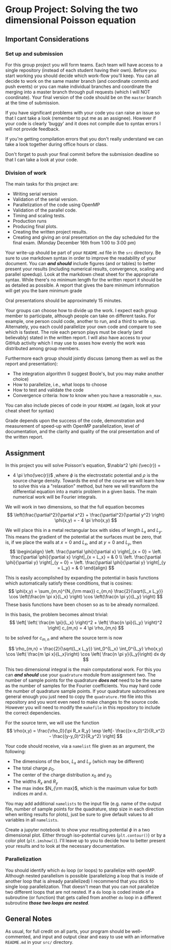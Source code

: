 # Group Project: Solving the two dimensional Poisson equation

## Important Considerations

### Set up and submission

For this group project you will form teams. Each team will have access to a
single repository (instead of each student having their own). Before you start
working you should decide which work-flow you'll keep. You can all decide to
work on the same master branch (and coordinate commits and push events) or you
can make individual branches and coordinate the merging into a master branch
through pull requests (which I will NOT coordinate). Your final version of the
code should be on the `master` branch at the time of submission. 

If you have significant problems with your code you can raise an issue so that
I cant take a look (remember to put me as an assignee). However if your code
is clearly 'buggy' and it does not compile due to syntax errors I will not
provide feedback.

If you're getting compilation errors that you don't really understand we can
take a look together during office hours or class.

Don't forget to push your final commit before the submission deadline so that
I can take a look at your code.

### Division of work

The main tasks for this project are:

* Writing serial version
* Validation of the serial version.
* Parallelization of the code using OpenMP
* Validation of the parallel code.
* Timing and scaling tests.
* Production runs
* Producing final plots.
* Creating the written project results.
* Creating and giving an oral presentation on the day scheduled for the final exam. (Monday December 16th from 1:00 to 3:00 pm)

Your write-up should be part of your `README.md` file in the `src` directory.
Be sure to use markdown syntax in order to improve the readability of your
document. You can ***and should*** include figures (and or tables) to better
present your results (including numerical results, convergence, scaling and
parallel speedup). Look at the markdown cheat sheet for the appropriate
syntax. While there's no minimum length for the written report it should be as
detailed as possible. A report that gives the bare minimum information will
get you the bare minimum grade 

Oral presentations should be approximately 15 minutes.

Your groups can choose how to divide up the work. I expect each group member
to participate, although people can take on different tasks. For example, one
person could code, another to run, and a third to write up. Alternately, you
each could parallelize your own code and compare to see which is fastest. The
role each person plays must be clearly (and believably) stated in the written
report. I will also have access to your GitHub activity which I may use to
asses how evenly the work was distributed among group members.

Furthermore each group should jointly discuss (among them as well as the report
and presentation):

* The integration algorithm (I suggest Boole's, but you may make another choice)
* How to parallelize, i.e., what loops to choose
* How to test and validate the code
* Convergence criteria: how to know when you have a reasonable `n_max`.

You can also include pieces of code in your `README.md` (again, look at your
cheat sheet for syntax)

Grade depends upon the success of the code, demonstration and measurement of
speed-up with OpenMP parallelization, level of documentation, and the clarity
and quality of the oral presentation and of the written report. 

## Assignment

In this project you will solve Poisson's equation, $\nabla^2 \phi (\vec{r}) =
- 4 \pi \rho(\vec{r})$ ,where $\phi$ is the electrostatic potential and $\rho$
is the source charge density. Towards the end of the course we will learn how
to solve this via a "relaxation" method, but here we will transform the
differential equation into a matrix problem in a given basis. The main
numerical work will be Fourier integrals.

We will work in two dimensions, so that the full equation becomes
$$
\left(\frac{\partial^2}{\partial x^2} + \frac{\partial^2}{\partial y^2} \right) \phi(x,y) = - 4 \pi \rho(x,y)
$$

We will place this in a metal rectangular box with sides of length $L_x$ and
$L_y$. This means the gradient of the potential at the surfaces must be zero,
that is, if we place the walls at $x=0$ and $L_x$, and at $y=0$ and $L_y$, then
$$
\begin{align}
	\left. \frac{\partial \phi}{\partial x} \right|_{x = 0} = \left. \frac{\partial \phi}{\partial x} \right|_{x = L_x} = & 0 \\
	\left. \frac{\partial \phi}{\partial y} \right|_{y = 0} = \left. \frac{\partial \phi}{\partial y} \right|_{y = L_y} = & 0 
\end{align}
$$

This is easily accomplished by expanding the potential in basis functions
which automatically satisfy these conditions, that is cosines:
$$
\phi(x,y) = \sum_{m,n}^{N_{\rm max}} c_{m,n} \frac{2}{\sqrt{L_x L_y}} \cos \left(\frac{m \pi x}{L_x} \right) \cos \left(\frac{n \pi y}{L_y} \right)
$$
These basis functions have been chosen so as to be already normalized.

In this basis, the problem becomes almost trivial:
$$
\left[ \left( \frac{m \pi}{L_x} \right)^2 + \left( \frac{n \pi}{L_y} \right)^2 \right] c_{m,n} = 4 \pi \rho_{m,n}
$$

to be solved for $c_{m,n}$ and where the source term is now

$$
\rho_{m,n} = \frac{2}{\sqrt{L_x L_y}} \int_0^{L_x} \int_0^{L_y} \rho(x,y) \cos \left( \frac{m \pi x}{L_x}\right) \cos \left( \frac{n \pi y}{L_y}\right) dx dy
$$

This two dimensional integral is the main computational work. For this you can
***and should*** use your `quadrature` module from assignment two. The number
of sample points for the quadrature ***does not*** need to be the same as the
number of samples for the Fourier coefficients. You may hard code the number
of quadrature sample points. If your quadrature subroutines are general enough
you just need to copy the `quadrature.f90` file into this repository and you
wont even need to make changes to the source code. However you will need to
modify the `makefile` in this repository to include the correct dependencies.

For the source term, we will use the function
$$
\rho(x,y) = \frac{\rho_0}{\pi R_x R_y} \exp \left[- \frac{(x-x_0)^2}{R_x^2} - \frac{(y-y_0)^2}{R_y^2} \right]
$$

Your code should receive, via a `namelist` file given as an argument, the
following:

* The dimensions of the box, $L_x$ and $L_y$ (which may be different)
* The total charge $\rho_0$.
* The center of the charge distribution $x_0$ and $y_0$
* The widths $R_x$ and $R_y$
* The max index $N_{\rm max}$, which is the maximum value for both indices $m$ and $n$.

You may add additional `namelists` to the input file (e.g. name of the output
file, number of sample points for the quadrature, step size in each direction
when writing results for plots), just be sure to give default values to all
variables in all `namelists`.

Create a jupyter notebook to show your resulting potential $\phi$ in a two
dimensional plot. Either through iso-potential curves (`plt.contour()`) or by a
color plot (`plt.imshow()`). I'll leave up to you to decide how to better
present your results and to look at the necessary documentation.

### Parallelization

You should identify which `do` loop (or loops) to parallelize with openMP.
Although nested parallelism is possible (parallelizing a loop that is inside of
another loop that is already parallelized) I recommend that you stick to
single loop parallelization. That doesn't mean that you can not parallelize
two different loops that are not nested. If a `do` loop is coded inside of a
subroutine (or function) that gets called from another `do` loop in a
different subroutine ***those two loops are nested***.

## General Notes

As usual, for full credit on all parts, your program should be well-commented,
and input and output clear and easy to use with an informative `README.md` in
your `src/` directory.